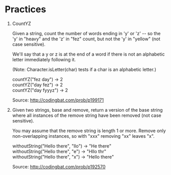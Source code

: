 # Practices

1. CountYZ

	Given a string, count the number of words ending in 'y' or 'z' -- so the 'y' in "heavy" and the 'z' in "fez" count, but not the 'y' in "yellow" (not case sensitive). 

	We'll say that a y or z is at the end of a word if there is not an alphabetic letter immediately following it. 

	(Note: Character.isLetter(char) tests if a char is an alphabetic letter.) 

	countYZ("fez day") → 2  
	countYZ("day fez") → 2  
	countYZ("day fyyyz") → 2  
	
	Source: http://codingbat.com/prob/p199171
	
2. 	Given two strings, base and remove, return a version of the base string where all instances of the remove string have been removed (not case sensitive). 

	You may assume that the remove string is length 1 or more. Remove only non-overlapping instances, so with "xxx" removing "xx" leaves "x". 

	withoutString("Hello there", "llo") → "He there"  
	withoutString("Hello there", "e") → "Hllo thr"  
	withoutString("Hello there", "x") → "Hello there"  
	
	Source: http://codingbat.com/prob/p192570